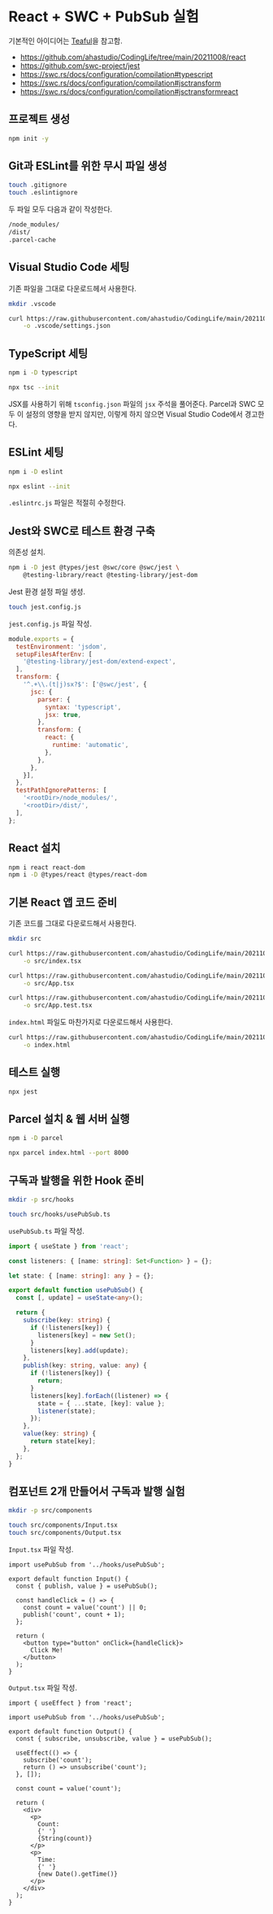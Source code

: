 # React + SWC + PubSub 실험

기본적인 아이디어는 [Teaful](https://bit.ly/3KD3kwx)을 참고함.

- <https://github.com/ahastudio/CodingLife/tree/main/20211008/react>
- <https://github.com/swc-project/jest>
- <https://swc.rs/docs/configuration/compilation#typescript>
- <https://swc.rs/docs/configuration/compilation#jsctransform>
- <https://swc.rs/docs/configuration/compilation#jsctransformreact>

## 프로젝트 생성

```bash
npm init -y
```

## Git과 ESLint를 위한 무시 파일 생성

```bash
touch .gitignore
touch .eslintignore
```

두 파일 모두 다음과 같이 작성한다.

```txt
/node_modules/
/dist/
.parcel-cache
```

## Visual Studio Code 세팅

기존 파일을 그대로 다운로드헤서 사용한다.

```bash
mkdir .vscode

curl https://raw.githubusercontent.com/ahastudio/CodingLife/main/20211008/react/.vscode/settings.json \
    -o .vscode/settings.json
```

## TypeScript 세팅

```bash
npm i -D typescript

npx tsc --init
```

JSX를 사용하기 위해 `tsconfig.json` 파일의 `jsx` 주석을 풀어준다.
Parcel과 SWC 모두 이 설정의 영향을 받지 않지만,
이렇게 하지 않으면 Visual Studio Code에서 경고한다.

## ESLint 세팅

```bash
npm i -D eslint

npx eslint --init
```

`.eslintrc.js` 파일은 적절히 수정한다.

## Jest와 SWC로 테스트 환경 구축

의존성 설치.

```bash
npm i -D jest @types/jest @swc/core @swc/jest \
    @testing-library/react @testing-library/jest-dom
```

Jest 환경 설정 파일 생성.

```bash
touch jest.config.js
```

`jest.config.js` 파일 작성.

```js
module.exports = {
  testEnvironment: 'jsdom',
  setupFilesAfterEnv: [
    '@testing-library/jest-dom/extend-expect',
  ],
  transform: {
    '^.+\\.(t|j)sx?$': ['@swc/jest', {
      jsc: {
        parser: {
          syntax: 'typescript',
          jsx: true,
        },
        transform: {
          react: {
            runtime: 'automatic',
          },
        },
      },
    }],
  },
  testPathIgnorePatterns: [
    '<rootDir>/node_modules/',
    '<rootDir>/dist/',
  ],
};
```

## React 설치

```bash
npm i react react-dom
npm i -D @types/react @types/react-dom
```

## 기본 React 앱 코드 준비

기존 코드를 그대로 다운로드해서 사용한다.

```bash
mkdir src

curl https://raw.githubusercontent.com/ahastudio/CodingLife/main/20211008/react/src/index.tsx \
    -o src/index.tsx

curl https://raw.githubusercontent.com/ahastudio/CodingLife/main/20211008/react/src/App.tsx \
    -o src/App.tsx

curl https://raw.githubusercontent.com/ahastudio/CodingLife/main/20211008/react/src/App.test.tsx \
    -o src/App.test.tsx
```

`index.html` 파일도 마찬가지로 다운로드해서 사용한다.

```bash
curl https://raw.githubusercontent.com/ahastudio/CodingLife/main/20211008/react/index.html \
    -o index.html
```

## 테스트 실행

```bash
npx jest
```

## Parcel 설치 & 웹 서버 실행

```bash
npm i -D parcel

npx parcel index.html --port 8000
```

## 구독과 발행을 위한 Hook 준비

```bash
mkdir -p src/hooks

touch src/hooks/usePubSub.ts
```

`usePubSub.ts` 파일 작성.

```ts
import { useState } from 'react';

const listeners: { [name: string]: Set<Function> } = {};

let state: { [name: string]: any } = {};

export default function usePubSub() {
  const [, update] = useState<any>();

  return {
    subscribe(key: string) {
      if (!listeners[key]) {
        listeners[key] = new Set();
      }
      listeners[key].add(update);
    },
    publish(key: string, value: any) {
      if (!listeners[key]) {
        return;
      }
      listeners[key].forEach((listener) => {
        state = { ...state, [key]: value };
        listener(state);
      });
    },
    value(key: string) {
      return state[key];
    },
  };
}
```

## 컴포넌트 2개 만들어서 구독과 발행 실험

```bash
mkdir -p src/components

touch src/components/Input.tsx
touch src/components/Output.tsx
```

`Input.tsx` 파일 작성.

```tsx
import usePubSub from '../hooks/usePubSub';

export default function Input() {
  const { publish, value } = usePubSub();

  const handleClick = () => {
    const count = value('count') || 0;
    publish('count', count + 1);
  };

  return (
    <button type="button" onClick={handleClick}>
      Click Me!
    </button>
  );
}
```

`Output.tsx` 파일 작성.

```tsx
import { useEffect } from 'react';

import usePubSub from '../hooks/usePubSub';

export default function Output() {
  const { subscribe, unsubscribe, value } = usePubSub();

  useEffect(() => {
    subscribe('count');
    return () => unsubscribe('count');
  }, []);

  const count = value('count');

  return (
    <div>
      <p>
        Count:
        {' '}
        {String(count)}
      </p>
      <p>
        Time:
        {' '}
        {new Date().getTime()}
      </p>
    </div>
  );
}
```
